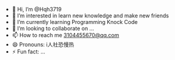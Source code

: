 - 👋 Hi, I’m @Hqh3719
- 👀 I’m interested in learn new knowledge and make new friends
- 🌱 I’m currently learning Programming Knock Code
- 💞️ I’m looking to collaborate on ...
- 📫 How to reach me 3104455670@qq.com
- 😄 Pronouns: i人社恐慢热
- ⚡ Fun fact: ...

<!---
Hqh3719/Hqh3719 is a ✨ special ✨ repository because its `README.md` (this file) appears on your GitHub profile.
You can click the Preview link to take a look at your changes.
--->
